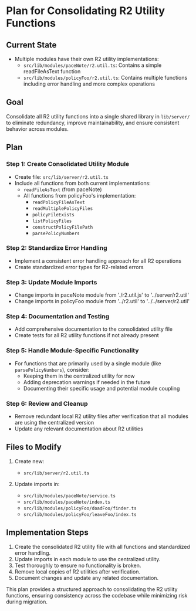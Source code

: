 # Plan for Consolidating R2 Utility Functions

## Current State

- Multiple modules have their own R2 utility implementations:
  - `src/lib/modules/paceNote/r2.util.ts`: Contains a simple readFileAsText function
  - `src/lib/modules/policyFoo/r2.util.ts`: Contains multiple functions including error handling and more complex operations

## Goal

Consolidate all R2 utility functions into a single shared library in `lib/server/` to eliminate redundancy, improve maintainability, and ensure consistent behavior across modules.

## Plan

### Step 1: Create Consolidated Utility Module

- Create file: `src/lib/server/r2.util.ts`
- Include all functions from both current implementations:
  - `readFileAsText` (from paceNote)
  - All functions from policyFoo's implementation:
    - `readPolicyFileAsText`
    - `readMultiplePolicyFiles`
    - `policyFileExists`
    - `listPolicyFiles`
    - `constructPolicyFilePath`
    - `parsePolicyNumbers`

### Step 2: Standardize Error Handling

- Implement a consistent error handling approach for all R2 operations
- Create standardized error types for R2-related errors

### Step 3: Update Module Imports

- Change imports in paceNote module from './r2.util.js' to '../server/r2.util'
- Change imports in policyFoo module from '../r2.util' to '../../server/r2.util'

### Step 4: Documentation and Testing

- Add comprehensive documentation to the consolidated utility file
- Create tests for all R2 utility functions if not already present

### Step 5: Handle Module-Specific Functionality

- For functions that are primarily used by a single module (like `parsePolicyNumbers`), consider:
  - Keeping them in the centralized utility for now
  - Adding deprecation warnings if needed in the future
  - Documenting their specific usage and potential module coupling

### Step 6: Review and Cleanup

- Remove redundant local R2 utility files after verification that all modules are using the centralized version
- Update any relevant documentation about R2 utilities

## Files to Modify

1. Create new:

   - `src/lib/server/r2.util.ts`

2. Update imports in:
   - `src/lib/modules/paceNote/service.ts`
   - `src/lib/modules/paceNote/index.ts`
   - `src/lib/modules/policyFoo/doadFoo/finder.ts`
   - `src/lib/modules/policyFoo/leaveFoo/index.ts`

## Implementation Steps

1. Create the consolidated R2 utility file with all functions and standardized error handling.
2. Update imports in each module to use the centralized utility.
3. Test thoroughly to ensure no functionality is broken.
4. Remove local copies of R2 utilities after verification.
5. Document changes and update any related documentation.

This plan provides a structured approach to consolidating the R2 utility functions, ensuring consistency across the codebase while minimizing risk during migration.
